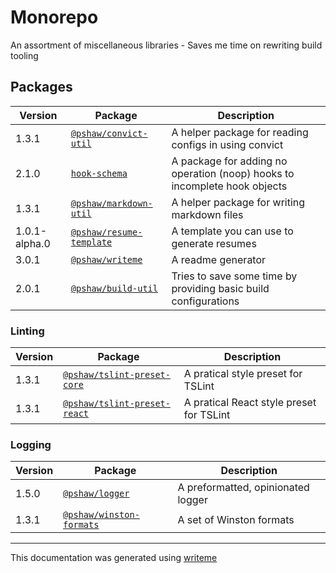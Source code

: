 # Monorepo

An assortment of miscellaneous libraries - Saves me time on rewriting build tooling

## Packages

Version | Package | Description
--- | --- | ---
1.3.1 | [`@pshaw/convict-util`](packages/convict-util/README.md) | A helper package for reading configs in using convict
2.1.0 | [`hook-schema`](packages/hook-schema/README.md) | A package for adding no operation (noop) hooks to incomplete hook objects
1.3.1 | [`@pshaw/markdown-util`](packages/markdown-util/README.md) | A helper package for writing markdown files
1.0.1-alpha.0 | [`@pshaw/resume-template`](packages/resume-template/README.md) | A template you can use to generate resumes
3.0.1 | [`@pshaw/writeme`](packages/writeme/README.md) | A readme generator
2.0.1 | [`@pshaw/build-util`](build-packages/build-util/README.md) | Tries to save some time by providing basic build configurations

### Linting
Version | Package | Description
--- | --- | ---
1.3.1 | [`@pshaw/tslint-preset-core`](packages/tslint-preset-core/README.md) | A pratical style preset for TSLint
1.3.1 | [`@pshaw/tslint-preset-react`](packages/tslint-preset-react/README.md) | A pratical React style preset for TSLint

### Logging
Version | Package | Description
--- | --- | ---
1.5.0 | [`@pshaw/logger`](packages/logger/README.md) | A preformatted, opinionated logger
1.3.1 | [`@pshaw/winston-formats`](packages/winston-formats/README.md) | A set of Winston formats


---
This documentation was generated using [writeme](https://www.npmjs.com/package/@pshaw/writeme)
